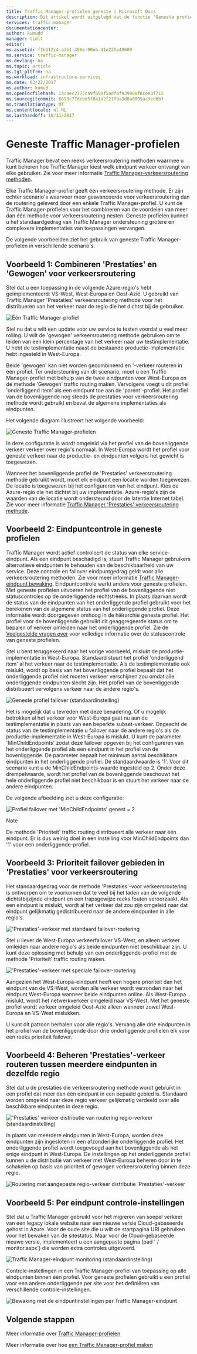 ```yaml
---
title: Traffic Manager-profielen geneste | Microsoft Docs
description: Dit artikel wordt uitgelegd dat de functie 'Geneste profielen' van Azure Traffic Manager
services: traffic-manager
documentationcenter: 
author: kumudd
manager: timlt
editor: 
ms.assetid: f1b112c4-a3b1-496e-90eb-41e235a49609
ms.service: traffic-manager
ms.devlang: na
ms.topic: article
ms.tgt_pltfrm: na
ms.workload: infrastructure-services
ms.date: 03/22/2017
ms.author: kumud
ms.openlocfilehash: 1ac4ec2775ca9f690f5adf4f939908f8cee3f715
ms.sourcegitcommit: 6699c77dcbd5f8a1a2f21fba3d0a0005ac9ed6b7
ms.translationtype: MT
ms.contentlocale: nl-NL
ms.lasthandoff: 10/11/2017
---
```

# <a name="nested-traffic-manager-profiles"></a>Geneste Traffic Manager-profielen

Traffic Manager bevat een reeks verkeersroutering methoden waarmee u kunt beheren hoe Traffic Manager kiest welk eindpunt verkeer ontvangt van elke gebruiker. Zie voor meer informatie [Traffic Manager-verkeersroutering methoden](traffic-manager-routing-methods.md).

Elke Traffic Manager-profiel geeft één verkeersroutering methode. Er zijn echter scenario's waarvoor meer geavanceerde voor verkeersroutering dan de routering geleverd door een enkele Traffic Manager-profiel. U kunt de Traffic Manager-profielen voor het combineren van de voordelen van meer dan één methode voor verkeersroutering nesten. Geneste profielen kunnen u het standaardgedrag van Traffic Manager ondersteuning grotere en complexere implementaties van toepassingen vervangen.

De volgende voorbeelden ziet het gebruik van geneste Traffic Manager-profielen in verschillende scenario's.

## <a name="example-1-combining-performance-and-weighted-traffic-routing"></a>Voorbeeld 1: Combineren 'Prestaties' en 'Gewogen' voor verkeersroutering

Stel dat u een toepassing in de volgende Azure-regio's hebt geïmplementeerd: VS-West, West-Europa en Oost-Azië. U gebruikt van Traffic Manager 'Prestaties' verkeersroutering methode voor het distribueren van het verkeer naar de regio die het dichtst bij de gebruiker.

![Één Traffic Manager-profiel][4]

Stel nu dat u wilt een update voor uw service te testen voordat u veel meer rolling. U wilt de 'gewogen' verkeersroutering methode gebruiken om te leiden van een klein percentage van het verkeer naar uw testimplementatie. U hebt de testimplementatie naast de bestaande productie-implementatie hebt ingesteld in West-Europa.

Beide 'gewogen' kan niet worden gecombineerd en '-verkeer routeren in één profiel. Ter ondersteuning van dit scenario, moet u een Traffic Manager-profiel met behulp van de twee eindpunten voor West-Europa en de methode 'Gewogen' traffic routing maken. Vervolgens voegt u dit profiel 'onderliggend item' als een eindpunt toe aan de 'parent'-profiel. Het profiel van de bovenliggende nog steeds de prestaties voor verkeersroutering methode wordt gebruikt en bevat de algemene implementaties als eindpunten.

Het volgende diagram illustreert het volgende voorbeeld:

![Geneste Traffic Manager-profielen][2]

In deze configuratie is wordt omgeleid via het profiel van de bovenliggende verkeer verkeer over regio's normaal. In West-Europa wordt het profiel voor geneste verkeer naar de productie- en eindpunten volgens het gewicht is toegewezen.

Wanneer het bovenliggende profiel de 'Prestaties' verkeersroutering methode gebruikt wordt, moet elk eindpunt een locatie worden toegewezen. De locatie is toegewezen bij het configureren van het eindpunt. Kies de Azure-regio die het dichtst bij uw implementatie. Azure-regio's zijn de waarden van de locatie wordt ondersteund door de latentie Internet tabel. Zie voor meer informatie [Traffic Manager 'Prestaties' verkeersroutering methode](traffic-manager-routing-methods.md#performance).

## <a name="example-2-endpoint-monitoring-in-nested-profiles"></a>Voorbeeld 2: Eindpuntcontrole in geneste profielen

Traffic Manager wordt actief controleert de status van elke service-eindpunt. Als een eindpunt beschadigd is, stuurt Traffic Manager gebruikers alternatieve eindpunten te behouden van de beschikbaarheid van uw service. Deze controle en failover eindpuntgedrag geldt voor alle verkeersroutering methoden. Zie voor meer informatie [Traffic Manager-eindpunt bewaking](traffic-manager-monitoring.md). Eindpuntcontrole werkt anders voor geneste profielen. Met geneste profielen uitvoeren het profiel van de bovenliggende niet statuscontroles op de onderliggende rechtstreeks. In plaats daarvan wordt de status van de eindpunten van het onderliggende profiel gebruikt voor het berekenen van de algemene status van het onderliggende profiel. Deze informatie wordt doorgegeven omhoog in de hiërarchie geneste profiel. Het profiel voor de bovenliggende gebruikt dit geaggregeerde status om te bepalen of verkeer omleiden naar het onderliggende profiel. Zie de [Veelgestelde vragen over](traffic-manager-FAQs.md#traffic-manager-nested-profiles) voor volledige informatie over de statuscontrole van geneste profielen.

Stel u bent teruggekeerd naar het vorige voorbeeld, mislukt de productie-implementatie in West-Europa. Standaard stuurt het profiel 'onderliggend item' al het verkeer naar de testimplementatie. Als de testimplementatie ook mislukt, wordt op basis van het bovenliggende profiel bepaalt dat het onderliggende profiel niet moeten verkeer verschijnen zou omdat alle onderliggende eindpunten slecht zijn. Het profiel van de bovenliggende distribueert vervolgens verkeer naar de andere regio's.

![Geneste profiel failover (standaardinstelling)][3]

Het is mogelijk dat u tevreden met deze benadering. Of u mogelijk betrokken al het verkeer voor West-Europa gaat nu aan de testimplementatie in plaats van een beperkte subset-verkeer. Ongeacht de status van de testimplementatie u failover naar de andere regio's als de productie-implementatie in West-Europa is mislukt. U kunt de parameter 'MinChildEndpoints' zodat deze failover opgeven bij het configureren van het onderliggende profiel als een eindpunt in het profiel van de bovenliggende. De parameter bepaalt het minimum aantal beschikbare eindpunten in het onderliggende profiel. De standaardwaarde is '1'. Voor dit scenario kunt u de MinChildEndpoints-waarde ingesteld op 2. Onder deze drempelwaarde, wordt het profiel van de bovenliggende beschouwt het hele onderliggende profiel niet beschikbaar is en stuurt het verkeer naar de andere eindpunten.

De volgende afbeelding ziet u deze configuratie:

![Profiel failover met 'MinChildEndpoints' genest = 2][4]

> [!NOTE]
> De methode 'Prioriteit' traffic routing distribueert alle verkeer naar één eindpunt. Er is dus weinig doel in een instelling voor MinChildEndpoints dan '1' voor een onderliggende-profiel.

## <a name="example-3-prioritized-failover-regions-in-performance-traffic-routing"></a>Voorbeeld 3: Prioriteit failover gebieden in 'Prestaties' voor verkeersroutering

Het standaardgedrag voor de methode 'Prestaties'-voor verkeersroutering is ontworpen om te voorkomen dat te veel bij het laden van de volgende dichtstbijzijnde eindpunt en een trapsgewijze reeks fouten veroorzaakt. Als een eindpunt is mislukt, wordt al het verkeer dat zou zijn omgeleid naar dat eindpunt gelijkmatig gedistribueerd naar de andere eindpunten in alle regio's.

!['Prestaties'-verkeer met standaard failover-routering][5]

Stel u liever de West-Europa verkeerfailover VS-West, en alleen verkeer omleiden naar andere regio's als beide eindpunten niet beschikbaar zijn. U kunt deze oplossing met behulp van een onderliggende-profiel met de methode 'Prioriteit' traffic routing maken.

!['Prestaties'-verkeer met speciale failover-routering][6]

Aangezien het West-Europa-eindpunt heeft een hogere prioriteit dan het eindpunt van de VS-West, worden alle verkeer wordt verzonden naar het eindpunt West-Europa wanneer beide eindpunten online. Als West-Europa mislukt, wordt het netwerkverkeer omgeleid naar VS-West. Met het geneste profiel wordt verkeer omgeleid Oost-Azië alleen wanneer zowel West-Europa en VS-West mislukken.

U kunt dit patroon herhalen voor alle regio's. Vervang alle drie eindpunten in het profiel van de bovenliggende door drie onderliggende profielen elk voor een reeks prioriteit failover.

## <a name="example-4-controlling-performance-traffic-routing-between-multiple-endpoints-in-the-same-region"></a>Voorbeeld 4: Beheren 'Prestaties'-verkeer routeren tussen meerdere eindpunten in dezelfde regio

Stel dat u de prestaties die verkeersroutering methode wordt gebruikt in een profiel dat meer dan één eindpunt in een bepaald gebied is. Standaard worden omgeleid naar deze regio verkeer gelijkmatig verdeeld over alle beschikbare eindpunten in deze regio.

!['Prestaties' verkeer distributie van routering regio-verkeer (standaardinstelling)][7]

In plaats van meerdere eindpunten in West-Europa, worden deze eindpunten zijn ingesloten in een afzonderlijke onderliggende profiel. Het onderliggende profiel wordt toegevoegd aan het bovenliggende als het enige eindpunt in West-Europa. De instellingen op het onderliggende profiel kunnen u de distributie van verkeer met West-Europa beheren door in te schakelen op basis van prioriteit of gewogen verkeersroutering binnen deze regio.

![Routering met aangepaste regio-verkeer distributie 'Prestaties'-verkeer][8]

## <a name="example-5-per-endpoint-monitoring-settings"></a>Voorbeeld 5: Per eindpunt controle-instellingen

Stel dat u Traffic Manager gebruikt voor het migreren van soepel verkeer van een legacy lokale website naar een nieuwe versie Cloud-gebaseerde gehost in Azure. Voor de oude site die u wilt de startpagina URI gebruiken voor het bewaken van de sitestatus. Maar voor de Cloud-gebaseerde nieuwe versie, implementeert u een aangepaste pagina (pad ' / monitor.aspx') die worden extra controles uitgevoerd.

![Traffic Manager-eindpunt monitoring (standaardinstelling)][9]

Controle-instellingen in een Traffic Manager-profiel van toepassing op alle eindpunten binnen één profiel. Voor geneste profielen gebruikt u een profiel voor een andere onderliggende per site voor het definiëren van verschillende controle-instellingen.

![Bewaking met de eindpuntinstellingen per Traffic Manager-eindpunt][10]

## <a name="next-steps"></a>Volgende stappen

Meer informatie over [Traffic Manager-profielen](traffic-manager-overview.md)

Meer informatie over hoe [een Traffic Manager-profiel maken](traffic-manager-create-profile.md)

<!--Image references-->
[1]: ./media/traffic-manager-nested-profiles/figure-1.png
[2]: ./media/traffic-manager-nested-profiles/figure-2.png
[3]: ./media/traffic-manager-nested-profiles/figure-3.png
[4]: ./media/traffic-manager-nested-profiles/figure-4.png
[5]: ./media/traffic-manager-nested-profiles/figure-5.png
[6]: ./media/traffic-manager-nested-profiles/figure-6.png
[7]: ./media/traffic-manager-nested-profiles/figure-7.png
[8]: ./media/traffic-manager-nested-profiles/figure-8.png
[9]: ./media/traffic-manager-nested-profiles/figure-9.png
[10]: ./media/traffic-manager-nested-profiles/figure-10.png
